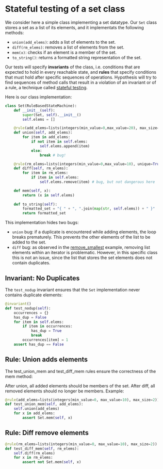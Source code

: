 # Stateful testing of a set class

We consider here a simple class implementing a set datatype. 
Our `Set` class stores a set as a list of its elements, and it implementats the following methods:
- `union(add_elems)`: adds a list of elements to the set.
- `diff(rm_elems)`: removes a list of elements from the set.
- `mem(x)`: checks if an element is a member of the set.
- `to_string()`: returns a formatted string representation of the set.

Our tests will specify **invariants** of the class, i.e. conditions that are expected to hold in every reachable state, 
and **rules** that specify conditions that must hold after specific sequences of operations.
Hypothesis will try to find sequences of method calls that result in a violation of an invariant or of a rule,
a technique called [stateful testing](https://hypothesis.readthedocs.io/en/latest/stateful.html).

Here is our class implementation:
```python
class Set(RuleBasedStateMachine):
	def __init__(self):
		super(Set, self).__init__()
		self.elems = []

	@rule(add_elems=lists(integers(min_value=0,max_value=20), max_size=5))
	def union(self, add_elems):
		for item in add_elems:
			if not item in self.elems:
				self.elems.append(item)
			else:
				break # bug!

	@rule(rm_elems=lists(integers(min_value=0,max_value=10), unique=True))		
	def diff(self, rm_elems):
		for item in rm_elems:
			if item in self.elems:
				self.elems.remove(item) # bug, but not dangerous here

	def mem(self, x):
		return (x in self.elems)
				
	def to_string(self):
		formatted_set = "{ " + ", ".join(map(str, self.elems)) + " }"
		return formatted_set

```
This implementation hides two bugs:
- `union` bug: if a duplicate is encountered while adding elements, the loop breaks prematurely. This prevents the other elements of the list to be added to the set. 
- `diff` bug: as observed in the [remove_smallest](../remove_smallest) example, removing list elements within an iterator is problematic. However, in this specific class this is not an issue, since the list that stores the set elements does not contain duplicates.

## Invariant: No Duplicates

The `test_nodup` invariant ensures that the `Set` implementation never contains duplicate elements:
```python
@invariant()
def test_nodup(self):
    occurrences = {}
    has_dup = False
    for item in self.elems:
        if item in occurrences:
            has_dup = True
            break
        occurrences[item] = 1
    assert has_dup == False
```

## Rule: Union adds elements

The test_union_mem and test_diff_mem rules ensure the correctness of the mem method:

After union, all added elements should be members of the set.
After diff, all removed elements should no longer be members.
Example:

```python
@rule(add_elems=lists(integers(min_value=0, max_value=10), max_size=2))
def test_union_mem(self, add_elems):	
    self.union(add_elems)
    for x in add_elems:
        assert Set.mem(self, x)
```

## Rule: Diff remove elements

```python
@rule(rm_elems=lists(integers(min_value=0, max_value=10), max_size=2))
def test_diff_mem(self, rm_elems):	
    self.diff(rm_elems)
    for x in rm_elems:
        assert not Set.mem(self, x)
```
